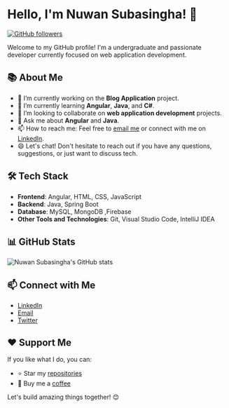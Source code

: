 # Hello, I'm Nuwan Subasingha! 👋

[![GitHub followers](https://img.shields.io/github/followers/NuwanSubasingha99?style=social)](https://github.com/NuwanSubasingha99)

Welcome to my GitHub profile! I'm a undergraduate and passionate developer currently focused on web application development.

## 📚 About Me

- 🔭 I’m currently working on the **Blog Application** project.
- 🌱 I’m currently learning **Angular**, **Java**, and **C#**.
- 👯 I’m looking to collaborate on **web application development** projects.
- 💬 Ask me about **Angular** and **Java**.
- 📫 How to reach me: Feel free to [email me](mailto:sahanperera701@gmail.com) or connect with me on [LinkedIn](https://www.linkedin.com/in/).
- 😄 Let's chat! Don't hesitate to reach out if you have any questions, suggestions, or just want to discuss tech.

## 🛠️ Tech Stack

- **Frontend**: Angular, HTML, CSS, JavaScript
- **Backend**: Java, Spring Boot
- **Database**: MySQL, MongoDB ,Firebase
- **Other Tools and Technologies**: Git, Visual Studio Code, IntelliJ IDEA

## 📊 GitHub Stats

![Nuwan Subasingha's GitHub stats](https://github-readme-stats.vercel.app/api?username=NuwanSubasingha99&show_icons=true&theme=radical)

## 📫 Connect with Me

- [LinkedIn](https://www.linkedin.com/in/)
- [Email](mailto:sahanperera701@gmail.com)
- [Twitter](https://twitter.com/)

## ❤️ Support Me

If you like what I do, you can:

- ⭐ Star my [repositories](https://github.com/NuwanSubasingha99?tab=repositories)
- 🍻 Buy me a [coffee](https://www.buymeacoffee.com/)

Let's build amazing things together! 😊
